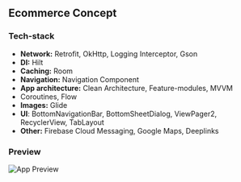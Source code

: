 ## Ecommerce Concept

### Tech-stack
- **Network:** Retrofit, OkHttp, Logging Interceptor, Gson
- **DI:** Hilt
- **Caching:** Room
- **Navigation:** Navigation Component
- **App architecture:** Clean Architecture, Feature-modules, MVVM
- Coroutines, Flow
- **Images:** Glide
- **UI**: BottomNavigationBar, BottomSheetDialog, ViewPager2, RecyclerView, TabLayout 
- **Other:** Firebase Cloud Messaging, Google Maps, Deeplinks

### Preview
![App Preview](https://i.imgur.com/VwqfjzQ.gif)
